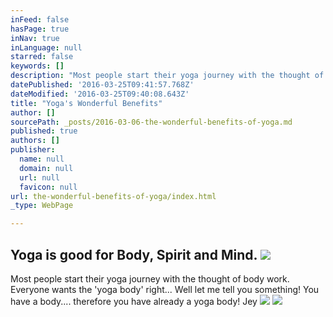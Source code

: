 ```yaml
---
inFeed: false
hasPage: true
inNav: true
inLanguage: null
starred: false
keywords: []
description: "Most people start their yoga journey with the thought of body work. Everyone wants the 'yoga body' right... Well let me tell you something! You have a body.... therefore you have already a yoga body! Jey\_ "
datePublished: '2016-03-25T09:41:57.768Z'
dateModified: '2016-03-25T09:40:08.643Z'
title: "Yoga's Wonderful Benefits"
author: []
sourcePath: _posts/2016-03-06-the-wonderful-benefits-of-yoga.md
published: true
authors: []
publisher:
  name: null
  domain: null
  url: null
  favicon: null
url: the-wonderful-benefits-of-yoga/index.html
_type: WebPage

---
```

## Yoga is good for Body, Spirit and Mind. ![](https://s3-us-west-2.amazonaws.com/the-grid-img/p/82e754d930c09584f48751ab4c651fd438e8ca7a.jpg)

Most people start their yoga journey with the thought of body work. Everyone wants the 'yoga body' right... Well let me tell you something! You have a body.... therefore you have already a yoga body! Jey  ![](https://s3-us-west-2.amazonaws.com/the-grid-img/p/e07b08a74d28a2019ec349633dd2784f70c4931f.png)
![](https://the-grid-user-content.s3-us-west-2.amazonaws.com/4274f459-9f00-4d7f-9fbe-0165bbf50a52.jpg)